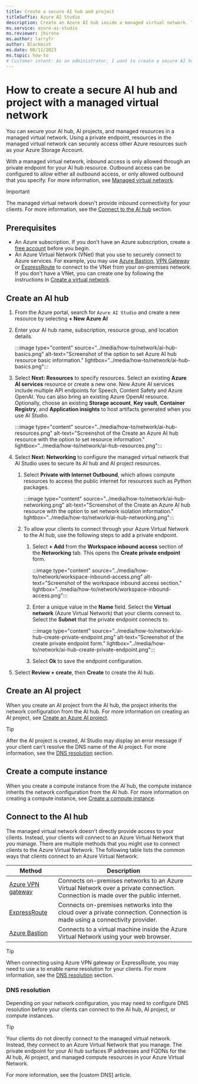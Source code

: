```yaml
---
title: Create a secure AI hub and project
titleSuffix: Azure AI Studio
description: Create an Azure AI hub inside a managed virtual network. The managed virtual network secures access to managed resources such as computes.
ms.service: azure-ai-studio
ms.reviewer: jhirono
ms.author: larryfr
author: Blackmist
ms.date: 08/11/2023
ms.topic: how-to
# Customer intent: As an administrator, I want to create a secure AI hub and project with a managed virtual network so that I can secure access to the AI hub and project resources.
---
```


# How to create a secure AI hub and project with a managed virtual network

You can secure your AI hub, AI projects, and managed resources in a managed virtual network. Using a private endpoint, resources in the managed virtual network can securely access other Azure resources such as your Azure Storage Account.

With a managed virtual network, inbound access is only allowed through an private endpoint for your AI hub resource. Outbound access can be configured to allow either all outbound access, or only allowed outbound that you specify. For more information, see [Managed virtual network](configure-managed-network.md).

> [!IMPORTANT]
> The managed virtual network doesn't provide inbound connectivity for your clients. For more information, see the [Connect to the AI hub](#connect-to-the-ai-hub) section. 

## Prerequisites

- An Azure subscription. If you don't have an Azure subscription, create a [free account](https://azure.microsoft.com/free) before you begin.
- An Azure Virtual Network (VNet) that you use to securely connect to Azure services. For example, you may use [Azure Bastion](/azure/bastion/bastion-overview), [VPN Gateway](/azure/vpn-gateway/vpn-gateway-about-vpngateways) or [ExpressRoute](/azure/expressroute/expressroute-introduction) to connect to the VNet from your on-premises network. If you don't have a VNet, you can create one by following the instructions in [Create a virtual network](/azure/virtual-network/quick-create-portal).

## Create an AI hub

1. From the Azure portal, search for `Azure AI Studio` and create a new resource by selecting **+ New Azure AI**
1. Enter your AI hub name, subscription, resource group, and location details.

    :::image type="content" source="../media/how-to/network/ai-hub-basics.png" alt-text="Screenshot of the option to set Azure AI hub resource basic information." lightbox="../media/how-to/network/ai-hub-basics.png":::

1. Select **Next: Resources** to specify resources. Select an existing **Azure AI services** resource or create a new one. New Azure AI services include multiple API endpoints for Speech, Content Safety and Azure OpenAI. You can also bring an existing Azure OpenAI resource. Optionally, choose an existing **Storage account**, **Key vault**, **Container Registry**, and **Application insights** to host artifacts generated when you use AI Studio.

    :::image type="content" source="../media/how-to/network/ai-hub-resources.png" alt-text="Screenshot of the Create an Azure AI hub resource with the option to set resource information." lightbox="../media/how-to/network/ai-hub-resources.png"::: 

1. Select **Next: Networking** to configure the managed virtual network that AI Studio uses to secure its AI hub and AI project resources.
    
    1. Select **Private with Internet Outbound**, which allows compute resources to access the public internet for resources such as Python packages.

        :::image type="content" source="../media/how-to/network/ai-hub-networking.png" alt-text="Screenshot of the Create an Azure AI hub resource with the option to set network isolation information." lightbox="../media/how-to/network/ai-hub-networking.png":::

    1. To allow your clients to connect through your Azure Virtual Network to the AI hub, use the following steps to add a private endpoint.
    
        1. Select **+ Add** from the **Workspace inbound access** section of the **Networking** tab. This opens the **Create private endpoint** form.
        
            :::image type="content" source="../media/how-to/network/workspace-inbound-access.png" alt-text="Screenshot of the workspace inbound access section." lightbox="../media/how-to/network/workspace-inbound-access.png":::

        1. Enter a unique value in the **Name** field. Select the **Virtual network** (Azure Virtual Network) that your clients connect to. Select the **Subnet** that the private endpoint connects to.
        
            :::image type="content" source="../media/how-to/network/ai-hub-create-private-endpoint.png" alt-text="Screenshot of the create private endpoint form." lightbox="../media/how-to/network/ai-hub-create-private-endpoint.png":::

        1. Select **Ok** to save the endpoint configuration.

1. Select **Review + create**, then **Create** to create the AI hub.

## Create an AI project

When you create an AI project from the AI hub, the project inherits the network configuration from the AI hub. For more information on creating an AI project, see [Create an Azure AI project](create-projects.md).

> [!TIP]
> After the AI project is created, AI Studio may display an error message if your client can't resolve the DNS name of the AI project. For more information, see the [DNS resolution](#dns-resolution) section.

## Create a compute instance

When you create a compute instance from the AI hub, the compute instance inherits the network configuration from the AI hub. For more information on creating a compute instance, see [Create a compute instance](create-manage-compute.md).

## Connect to the AI hub

The managed virtual network doesn't directly provide access to your clients. Instead, your clients will connect to an Azure Virtual Network that *you* manage. There are multiple methods that you might use to connect clients to the Azure Virtual Network. The following table lists the common ways that clients connect to an Azure Virtual Network:

| Method | Description |
| ----- | ----- |
| [Azure VPN gateway](/azure/vpn-gateway/vpn-gateway-about-vpngateways) | Connects on-premises networks to an Azure Virtual Network over a private connection. Connection is made over the public internet. |
| [ExpressRoute](https://azure.microsoft.com/services/expressroute/) | Connects on-premises networks into the cloud over a private connection. Connection is made using a connectivity provider. |
| [Azure Bastion](/azure/bastion/bastion-overview) | Connects to a virtual machine inside the Azure Virtual Network using your web browser. |

> [!TIP]
> When connecting using Azure VPN gateway or ExpressRoute, you may need to use a to enable name resolution for your clients. For more information, see the [DNS resolution](#dns-resolution) section.

### DNS resolution

Depending on your network configuration, you may need to configure DNS resolution before your clients can connect to the AI hub, AI project, or compute instances.

> [!TIP]
> Your clients do not directly connect to the managed virtual network. Instead, they connect to an Azure Virtual Network that you manage. The private endpoint for your AI hub surfaces IP addresses and FQDNs for the AI hub, AI project, and managed compute resources in your Azure Virtual Network.

For more information, see the [custom DNS] article.

